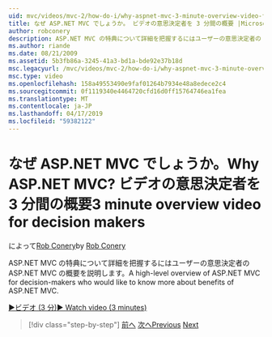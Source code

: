 ```yaml
---
uid: mvc/videos/mvc-2/how-do-i/why-aspnet-mvc-3-minute-overview-video-for-decision-makers
title: なぜ ASP.NET MVC でしょうか。 ビデオの意思決定者を 3 分間の概要 |Microsoft Docs
author: robconery
description: ASP.NET MVC の特典について詳細を把握するにはユーザーの意思決定者の ASP.NET MVC の概要を説明します。
ms.author: riande
ms.date: 08/21/2009
ms.assetid: 5b3fb86a-3245-41a3-bd1a-bde92e37b18d
msc.legacyurl: /mvc/videos/mvc-2/how-do-i/why-aspnet-mvc-3-minute-overview-video-for-decision-makers
msc.type: video
ms.openlocfilehash: 158a49553490e9faf01264b7934e48a8edece2c4
ms.sourcegitcommit: 0f1119340e4464720cfd16d0ff15764746ea1fea
ms.translationtype: MT
ms.contentlocale: ja-JP
ms.lasthandoff: 04/17/2019
ms.locfileid: "59382122"
---
```

# <a name="why-aspnet-mvc-3-minute-overview-video-for-decision-makers"></a><span data-ttu-id="f6f62-104">なぜ ASP.NET MVC でしょうか。</span><span class="sxs-lookup"><span data-stu-id="f6f62-104">Why ASP.NET MVC?</span></span> <span data-ttu-id="f6f62-105">ビデオの意思決定者を 3 分間の概要</span><span class="sxs-lookup"><span data-stu-id="f6f62-105">3 minute overview video for decision makers</span></span>

<span data-ttu-id="f6f62-106">によって[Rob Conery](https://github.com/robconery)</span><span class="sxs-lookup"><span data-stu-id="f6f62-106">by [Rob Conery](https://github.com/robconery)</span></span>

<span data-ttu-id="f6f62-107">ASP.NET MVC の特典について詳細を把握するにはユーザーの意思決定者の ASP.NET MVC の概要を説明します。</span><span class="sxs-lookup"><span data-stu-id="f6f62-107">A high-level overview of ASP.NET MVC for decision-makers who would like to know more about benefits of ASP.NET MVC.</span></span>

[<span data-ttu-id="f6f62-108">&#9654;ビデオ (3 分)</span><span class="sxs-lookup"><span data-stu-id="f6f62-108">&#9654; Watch video (3 minutes)</span></span>](https://channel9.msdn.com/Blogs/ASP-NET-Site-Videos/why-aspnet-mvc-3-minute-overview-video-for-decision-makers)

> [!div class="step-by-step"]
> <span data-ttu-id="f6f62-109">[前へ](what-is-aspnet-mvc-80-minute-technical-video-for-developers-building-nerddinner.md)
> [次へ](aspnet-mvc-how-10-minute-technical-video-for-developers.md)</span><span class="sxs-lookup"><span data-stu-id="f6f62-109">[Previous](what-is-aspnet-mvc-80-minute-technical-video-for-developers-building-nerddinner.md)
[Next](aspnet-mvc-how-10-minute-technical-video-for-developers.md)</span></span>
